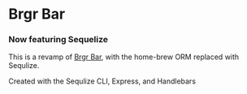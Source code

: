 # Brgr Bar
### Now featuring Sequelize

This is a revamp of [Brgr Bar](https://github.com/mikebly/burger), with the home-brew ORM
replaced with Sequlize.

Created with the Sequlize CLI, Express, and Handlebars